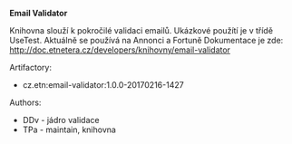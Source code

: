 **Email Validator**

Knihovna slouží k pokročilé validaci emailů. Ukázkové použítí je v třídě UseTest. Aktuálně se používá na Annonci a Fortuně
 Dokumentace je zde: http://doc.etnetera.cz/developers/knihovny/email-validator

Artifactory:
- cz.etn:email-validator:1.0.0-20170216-1427

Authors:
- DDv - jádro validace
- TPa - maintain, knihovna
